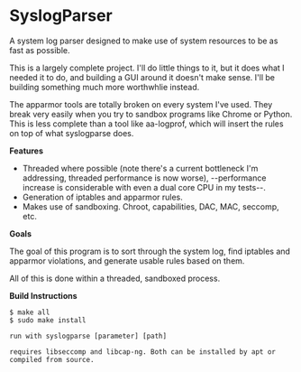 SyslogParser
============

A system log parser designed to make use of system resources to be as fast as possible.

This is a largely complete project. I'll do little things to it, but it does what I needed it to do, and building a GUI around it doesn't make sense. I'll be building something much more worthwhlie instead.

The apparmor tools are totally broken on every system I've used. They break very easily when you try to sandbox programs like Chrome or Python. This is less complete than a tool like aa-logprof, which will insert the rules on top of what syslogparse does.

__Features__

* Threaded where possible (note there's a current bottleneck I'm addressing, threaded performance is now worse), --performance increase is considerable with even a dual core CPU in my tests--.
* Generation of iptables and apparmor rules.
* Makes use of sandboxing. Chroot, capabilities, DAC, MAC, seccomp, etc.

__Goals__

The goal of this program is to sort through the system log, find iptables and apparmor violations, and generate usable rules based on them.

All of this is done within a threaded, sandboxed process.


__Build Instructions__

```
$ make all
$ sudo make install

run with syslogparse [parameter] [path] 

requires libseccomp and libcap-ng. Both can be installed by apt or compiled from source.
```
